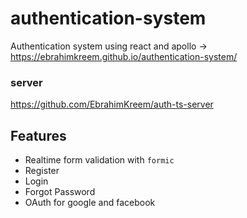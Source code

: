 # authentication-system
Authentication system using react and apollo -> https://ebrahimkreem.github.io/authentication-system/

### server 
https://github.com/EbrahimKreem/auth-ts-server
## Features

* Realtime form validation with `formic`
* Register
* Login
* Forgot Password
* OAuth for google and facebook
